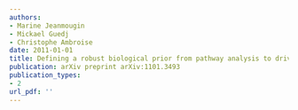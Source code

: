 ```yaml
---
authors: 
- Marine Jeanmougin
- Mickael Guedj
- Christophe Ambroise
date: 2011-01-01
title: Defining a robust biological prior from pathway analysis to drive network inference
publication: arXiv preprint arXiv:1101.3493
publication_types:
- 2
url_pdf: ''
---
```

